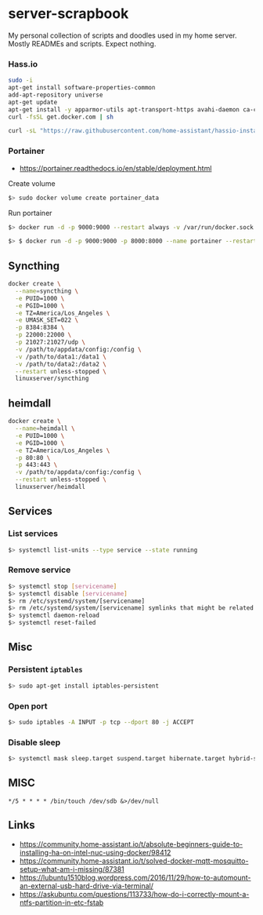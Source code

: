 # server-scrapbook

My personal collection of scripts and doodles used in my home server. Mostly READMEs and scripts. Expect nothing.

### Hass.io

```bash
sudo -i
apt-get install software-properties-common
add-apt-repository universe
apt-get update
apt-get install -y apparmor-utils apt-transport-https avahi-daemon ca-certificates curl dbus jq network-manager socat
curl -fsSL get.docker.com | sh
```

```bash
curl -sL "https://raw.githubusercontent.com/home-assistant/hassio-installer/master/hassio_install.sh" | bash -s -- -m intel-nuc
```

### Portainer

* https://portainer.readthedocs.io/en/stable/deployment.html

Create volume

```bash
$> sudo docker volume create portainer_data
```

Run portainer

```bash
$> docker run -d -p 9000:9000 --restart always -v /var/run/docker.sock:/var/run/docker.sock -v portainer_data:/data portainer/portainer
```

```bash
$> $ docker run -d -p 9000:9000 -p 8000:8000 --name portainer --restart always -v /var/run/docker.sock:/var/run/docker.sock -v /path/on/host/data:/data portainer/portainer
```

## Syncthing


```bash
docker create \
  --name=syncthing \
  -e PUID=1000 \
  -e PGID=1000 \
  -e TZ=America/Los_Angeles \
  -e UMASK_SET=022 \
  -p 8384:8384 \
  -p 22000:22000 \
  -p 21027:21027/udp \
  -v /path/to/appdata/config:/config \
  -v /path/to/data1:/data1 \
  -v /path/to/data2:/data2 \
  --restart unless-stopped \
  linuxserver/syncthing
```

## heimdall

```bash
docker create \
  --name=heimdall \
  -e PUID=1000 \
  -e PGID=1000 \
  -e TZ=America/Los_Angeles \
  -p 80:80 \
  -p 443:443 \
  -v /path/to/appdata/config:/config \
  --restart unless-stopped \
  linuxserver/heimdall
``` 

## Services

### List services

```bash
$> systemctl list-units --type service --state running
```

### Remove service

```bash
$> systemctl stop [servicename]
$> systemctl disable [servicename]
$> rm /etc/systemd/system/[servicename]
$> rm /etc/systemd/system/[servicename] symlinks that might be related
$> systemctl daemon-reload
$> systemctl reset-failed
```

## Misc

### Persistent `iptables`

```bash
$> sudo apt-get install iptables-persistent
```

### Open port

```bash
$> sudo iptables -A INPUT -p tcp --dport 80 -j ACCEPT
```

### Disable sleep

```bash
$> systemctl mask sleep.target suspend.target hibernate.target hybrid-sleep.target
```



## MISC

```cron
*/5 * * * * /bin/touch /dev/sdb &>/dev/null
```

## Links

* https://community.home-assistant.io/t/absolute-beginners-guide-to-installing-ha-on-intel-nuc-using-docker/98412
* https://community.home-assistant.io/t/solved-docker-mqtt-mosquitto-setup-what-am-i-missing/87381
* https://lubuntu1510blog.wordpress.com/2016/11/29/how-to-automount-an-external-usb-hard-drive-via-terminal/
* https://askubuntu.com/questions/113733/how-do-i-correctly-mount-a-ntfs-partition-in-etc-fstab
